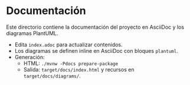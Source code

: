 # Documentación

Este directorio contiene la documentación del proyecto en AsciiDoc y los diagramas PlantUML.

- Edita `index.adoc` para actualizar contenidos.
- Los diagramas se definen inline en AsciiDoc con bloques `plantuml`.
- Generación:
  - HTML: `./mvnw -Pdocs prepare-package`
  - Salida: `target/docs/index.html` y recursos en `target/docs/diagrams/`.
